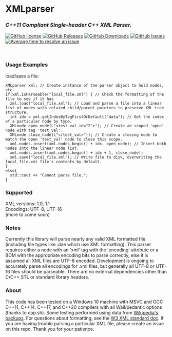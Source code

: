 # XMLparser

### _C++11 Compliant Single-header C++ XML Parser._  

[![GitHub license](https://img.shields.io/badge/license-MIT-blue.svg)](https://raw.githubusercontent.com/jstrom2002/XMLparser/main/LICENSE)
[![GitHub Releases](https://img.shields.io/github/release/jstrom2002/XMLparser.svg)](https://github.com/jstrom2002/json/releases)
[![GitHub Downloads](https://img.shields.io/github/downloads/jstrom2002/XMLparser/total)](https://github.com/jstrom2002/json/releases)
[![GitHub Issues](https://img.shields.io/github/issues/jstrom2002/XMLparser.svg)](https://github.com/jstrom2002/XMLparser/issues)
[![Average time to resolve an issue](https://isitmaintained.com/badge/resolution/jstrom2002/XMLparser.svg)](https://isitmaintained.com/project/jstrom2002/XMLparser "Average time to resolve an issue")
  
<br>

### Usage Examples  
load/save a file:
````
XMLparser xml; // Create instance of the parser object to hold nodes, etc.
if(xml.isParseable("local_file.xml") { // Check the formatting of the file to see if it has 
  xml.load("local_file.xml"); // Load and parse a file into a linear list of nodes with related child/parent pointers to preserve XML tree structure.
  int idx = xml.getIndexByTagFirstOrDefault("data"); // Get the index of a particular node by type.
  XMLnode open_node(L"<test_val id="2">"); // Create an scoped 'open' node with tag 'test_val'.
  XMLnode close_node(L"</test_val>")); // Create a closing node to match the open 'test_val' node to close this scope.
  xml.nodes.insert(xml.nodes.begin() + idx, open_node); // Insert both nodes into the linear node list.
  xml.nodes.insert(xml.nodes.begin() + idx + 1, close_node);
  xml.save("local_file.xml"); // Write file to disk, overwriting the local_file.xml file's contents by default.
}
else{
  std::cout << "Cannot parse file.";
}
````

### Supported  
XML versions: 1.0, 1.1  
Encodings: UTF-8, UTF-16  
(more to come soon)  

### Notes  
Currently this library will parse nearly any valid XML formatted file (including file types like .dae which use XML formatting). This parser requires either a node with an 'xml' tag with the 'encoding' attribute or a BOM with the appropriate encoding bits to parse correctly, else it is assumed all XML files are UTF-8 encoded. Development is ongoing to accurately parse all encodings for .xml files, but generally all UTF-8 or UTF-16 files should be parseable. There are no external dependencies other than C/C++ STL or standard library headers.  
  
  
### About  
This code has been tested on a Windows 10 machine with MSVC and GCC C++11, C++14, C++17, and C++20 compilers with all Wall/pedantic options (thanks to cpp.sh). Some testing performed using data from [Wikipedia's backups](http://dumps.wikimedia.your.org/backup-index.html). For questions about formatting, see the [W3 XML standard doc](https://www.w3.org/TR/xml/).  If you are having trouble parsing a particular XML file, please create an issue on this repo. Thank you for your patience.  

